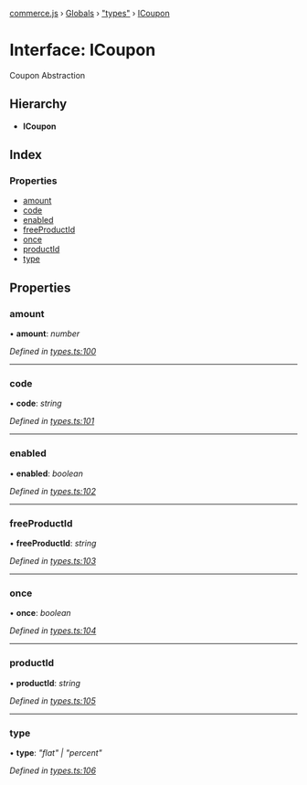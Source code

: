 [commerce.js](../README.md) › [Globals](../globals.md) › ["types"](../modules/_types_.md) › [ICoupon](_types_.icoupon.md)

# Interface: ICoupon

Coupon Abstraction

## Hierarchy

* **ICoupon**

## Index

### Properties

* [amount](_types_.icoupon.md#amount)
* [code](_types_.icoupon.md#code)
* [enabled](_types_.icoupon.md#enabled)
* [freeProductId](_types_.icoupon.md#freeproductid)
* [once](_types_.icoupon.md#once)
* [productId](_types_.icoupon.md#productid)
* [type](_types_.icoupon.md#type)

## Properties

###  amount

• **amount**: *number*

*Defined in [types.ts:100](https://github.com/shopjs/commerce.js/blob/98f86b0/src/types.ts#L100)*

___

###  code

• **code**: *string*

*Defined in [types.ts:101](https://github.com/shopjs/commerce.js/blob/98f86b0/src/types.ts#L101)*

___

###  enabled

• **enabled**: *boolean*

*Defined in [types.ts:102](https://github.com/shopjs/commerce.js/blob/98f86b0/src/types.ts#L102)*

___

###  freeProductId

• **freeProductId**: *string*

*Defined in [types.ts:103](https://github.com/shopjs/commerce.js/blob/98f86b0/src/types.ts#L103)*

___

###  once

• **once**: *boolean*

*Defined in [types.ts:104](https://github.com/shopjs/commerce.js/blob/98f86b0/src/types.ts#L104)*

___

###  productId

• **productId**: *string*

*Defined in [types.ts:105](https://github.com/shopjs/commerce.js/blob/98f86b0/src/types.ts#L105)*

___

###  type

• **type**: *"flat" | "percent"*

*Defined in [types.ts:106](https://github.com/shopjs/commerce.js/blob/98f86b0/src/types.ts#L106)*

